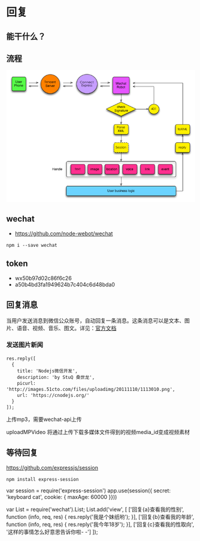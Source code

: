 # 回复

## 能干什么？

## 流程

![](wechat.png)

## wechat

- https://github.com/node-webot/wechat

```
npm i --save wechat
```

## token

- wx50b97d02c86f6c26
- a50b4bd3fa1949624b7c404c6d48bda0

## 回复消息

当用户发送消息到微信公众账号，自动回复一条消息。这条消息可以是文本、图片、语音、视频、音乐、图文。详见：[官方文档](http://mp.weixin.qq.com/wiki/index.php?title=%E5%8F%91%E9%80%81%E8%A2%AB%E5%8A%A8%E5%93%8D%E5%BA%94%E6%B6%88%E6%81%AF)

### 发送图片新闻

```
res.reply([
  {
    title: 'Nodejs微信开发',
    description: 'by StuQ 桑世龙',
    picurl: 'http://images.51cto.com/files/uploadimg/20111110/1113010.png',
    url: 'https://cnodejs.org/'
  }
]);
```


上传mp3，需要wechat-api上传

uploadMPVideo
将通过上传下载多媒体文件得到的视频media_id变成视频素材

## 等待回复

https://github.com/expressjs/session

```
npm install express-session
```

var session = require('express-session')
app.use(session({ secret: 'keyboard cat', cookie: { maxAge: 60000 }}))


var List = require('wechat').List;
List.add('view', [
  ['回复{a}查看我的性别', function (info, req, res) {
    res.reply('我是个妹纸哟');
  }],
  ['回复{b}查看我的年龄', function (info, req, res) {
    res.reply('我今年18岁');
  }],
  ['回复{c}查看我的性取向', '这样的事情怎么好意思告诉你啦- -']
]);

